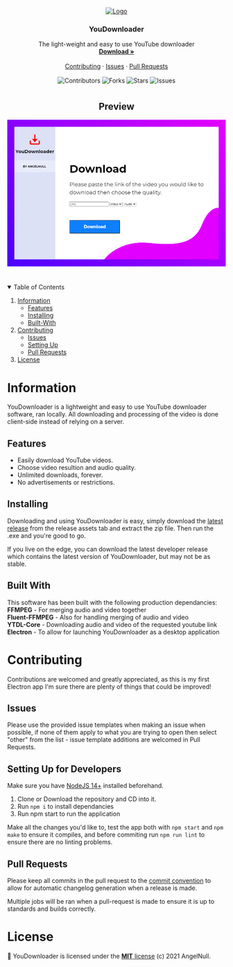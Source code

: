 <!--PROJECT HEAD-->
<br />
<p align="center">
  <a href="https://github.com/raine-discord/website">
    <img src="src/images/logo.ico" alt="Logo">
  </a>

  <h3 align="center">YouDownloader</h3>

  <p align="center">
    The light-weight and easy to use YouTube downloader
    <br />
    <a href="https://github.com/AngelNull/YouDownloader/releases"><strong>Download »</strong></a>
    <br />
    <br />
    <a href="#contributing">Contributing</a>
    ·
    <a href="https://github.com/AngelNull/YouDownloader/issues">Issues</a>
    ·
    <a href="https://github.com/AngelNull/YouDownloader/pulls">Pull Requests</a>
  </p>
</p>
<p align="center">
<!--Contributors-->
<img src="https://img.shields.io/github/contributors/AngelNull/YouDownloader.svg?style=for-the-badge" align="center" alt='Contributors'>
<!--Forks-->
<img src="https://img.shields.io/github/forks/AngelNull/YouDownloader.svg?style=for-the-badge" align="center" alt='Forks' >
<!--Stars-->
<img src="https://img.shields.io/github/stars/AngelNull/YouDownloader.svg?style=for-the-badge" align="center" alt='Stars' >
<!--Issues-->
<img src="https://img.shields.io/github/issues/AngelNull/YouDownloader.svg?style=for-the-badge" align="center" alt='Issues' >

# 
<h2 align="center"> Preview </h2>
<img src="./src/images/readmelogo.png" align="center" alt='Preview'>

</p>

# 
<!-- TABLE OF CONTENTS -->
<details open="open">
  <summary>Table of Contents</summary>
  <ol>
    <li>
      <a href="#information">Information</a>
      <ul>
        <li><a href="#features">Features</a></li>
        <li><a href="#installing">Installing</a></li>
        <li><a href='#built-with'>Built-With</a></li>
      </ul>
    </li>
    <li>
      <a href="#contributing">Contributing</a>
      <ul>
        <li><a href="#issues">Issues</a></li>
        <li><a href="#setting-up-for-developers">Setting Up</a></li>
        <li><a href='#pull-requests'>Pull Requests</a></li>
        </ul>
        </li>
      </ul>
    </li>
    <li><a href="#license">License</a></li>
  </ol>
</details>

# Information
YouDownloader is a lightweight and easy to use YouTube downloader software, ran locally. All downloading and processing of the video is done client-side instead of relying on a server.

## Features

- Easily download YouTube videos.
- Choose video resultion and audio quality.
- Unlimited downloads, forever.
- No advertisements or restrictions.

## Installing

Downloading and using YouDownloader is easy, simply download the [latest release](https://github.com/AngelNull/YouDownloader/releases) from the release assets tab and extract the zip file. Then run the .exe and you're good to go.

If you live on the edge, you can download the latest developer release which contains the latest version of YouDownloader, but may not be as stable.

## Built With
This software has been built with the following production dependancies:    
**FFMPEG** - For merging audio and video together     
**Fluent-FFMPEG** - Also for handling merging of audio and video   
**YTDL-Core** - Downloading audio and video of the requested youtube link   
**Electron** - To allow for launching YouDownloader as a desktop application 


# Contributing
Contributions are welcomed and greatly appreciated, as this is my first Electron app I'm sure there are plenty of things that could be improved!

## Issues 
Please use the provided issue templates when making an issue when possible, if none of them apply to what you are trying to open then select "other" from the list - issue template additions are welcomed in Pull Requests.

## Setting Up for Developers
Make sure you have [NodeJS 14+](https://nodejs.org/en/) installed beforehand.

1. Clone or Download the repository and CD into it.
2. Run `npm i` to install dependancies
3. Run npm start to run the application

Make all the changes you'd like to, test the app both with `npm start` and `npm make` to ensure it compiles, and before commiting run `npm run lint` to ensure there are no linting problems.

## Pull Requests
Please keep all commits in the pull request to the [commit convention](./.github/COMMIT_CONVENTION.md) to allow for automatic changelog generation when a release is made. 

Multiple jobs will be ran when a pull-request is made to ensure it is up to standards and builds correctly.

# License
📜 YouDownloader is licensed under the [**MIT** license](./LICENSE) (c) 2021 AngelNull.